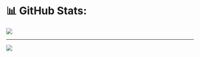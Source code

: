 

# 📊 GitHub Stats:
![](https://github-readme-streak-stats.herokuapp.com/?user=mamamamamaa&theme=tokyonight&hide_border=false)

---
[![](https://visitcount.itsvg.in/api?id=mamamamamaa&icon=5&color=6)](https://visitcount.itsvg.in)

